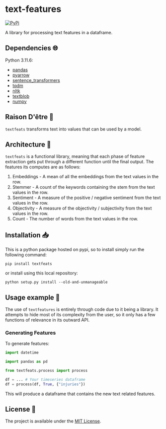# text-features

<a href="https://pypi.org/project/textfeats/">
    <img alt="PyPi" src="https://img.shields.io/pypi/v/textfeats">
</a>

A library for processing text features in a dataframe.

## Dependencies :globe_with_meridians:

Python 3.11.6:

- [pandas](https://pandas.pydata.org/)
- [pyarrow](https://arrow.apache.org/docs/python/index.html)
- [sentence_transformers](https://sbert.net/)
- [tqdm](https://github.com/tqdm/tqdm)
- [nltk](https://www.nltk.org/)
- [textblob](https://textblob.readthedocs.io/en/dev/)
- [numpy](https://numpy.org/)

## Raison D'être :thought_balloon:

`textfeats` transforms text into values that can be used by a model.

## Architecture :triangular_ruler:

`textfeats` is a functional library, meaning that each phase of feature extraction gets put through a different function until the final output. The features its computes are as follows:

1. Embeddings - A mean of all the embeddings from the text values in the row.
2. Stemmer - A count of the keywords containing the stem from the text values in the row.
3. Sentiment - A measure of the positive / negative sentiment from the text values in the row.
4. Objectivity - A measure of the objectivity / subjectivity from the text values in the row.
5. Count - The number of words from the text values in the row.

## Installation :inbox_tray:

This is a python package hosted on pypi, so to install simply run the following command:

`pip install textfeats`

or install using this local repository:

`python setup.py install --old-and-unmanageable`

## Usage example :eyes:

The use of `textfeatures` is entirely through code due to it being a library. It attempts to hide most of its complexity from the user, so it only has a few functions of relevance in its outward API.

### Generating Features

To generate features:

```python
import datetime

import pandas as pd

from textfeats.process import process

df = ... # Your timeseries dataframe
df = process(df, True, {"injuries"})
```

This will produce a dataframe that contains the new text related features.

## License :memo:

The project is available under the [MIT License](LICENSE).
